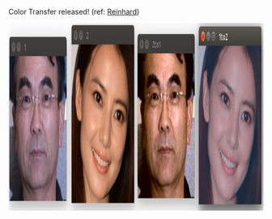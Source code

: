 Color Transfer released! (ref: [Reinhard](http://www.erikreinhard.com/colour_transfer.html)) 

<img src='result/result.png' width=800 height=370>

